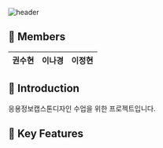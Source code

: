 ![header](https://capsule-render.vercel.app/api?type=waving&color=ff8429&height=300&section=header&text=soohyunee&fontSize=60&fontColor=FFFFFF&animation=fadeIn&fontAlignY=38&desc=&descAlignY=55&descAlign=70)

## :busts_in_silhouette: Members

| 권수현 | 이나경 | 이정현 |
|---|---|---|


## :round_pushpin: **Introduction**
응용정보캡스톤디자인 수업을 위한 프로젝트입니다.



## :key: **Key Features**
